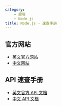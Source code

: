 ```yaml
---
category:
    - 后端
    - Node.js
title: Node.js - 速查手册
---
```


## 官方网站

- [英文官方网站](https://nodejs.org/)
- [中文网站](http://nodejs.cn/)

## API 速查手册

- [英文官方 API 文档](https://nodejs.org/en/docs/)
- [中文 API 文档](http://nodejs.cn/api/)
